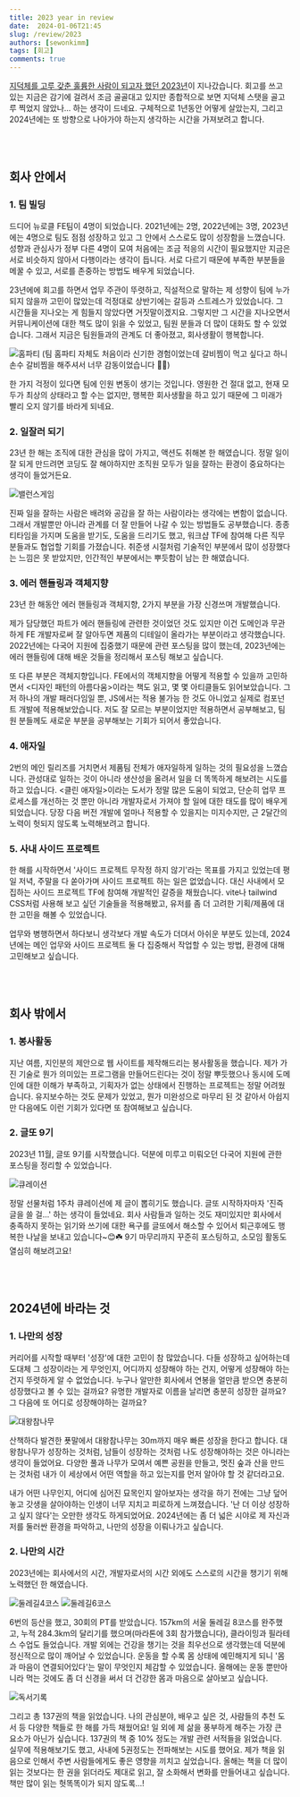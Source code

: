 ```yaml
---
title: 2023 year in review
date:  2024-01-06T21:45
slug: /review/2023
authors: [sewonkimm]
tags: [회고]
comments: true
---
```


[지덕체를 고루 갖춘 훌륭한 사람이 되고자 했던 2023년](../2023-01-03-post/index.md)이 지나갔습니다. 회고를 쓰고 있는 지금은 감기에 걸려서 조금 골골대고 있지만 종합적으로 보면 지덕체 스탯을 골고루 찍었지 않았나... 하는 생각이 드네요. 구체적으로 1년동안 어떻게 살았는지, 그리고 2024년에는 또 방향으로 나아가야 하는지 생각하는 시간을 가져보려고 합니다.

<!--truncate-->

<br />
<br />

## 회사 안에서

### 1. 팀 빌딩

드디어 뉴로클 FE팀이 4명이 되었습니다. 2021년에는 2명, 2022년에는 3명, 2023년에는 4명으로 팀도 점점 성장하고 있고 그 안에서 스스로도 많이 성장함을 느꼈습니다. 성향과 관심사가 정부 다른 4명이 모여 처음에는 조금 적응의 시간이 필요했지만 지금은 서로 비슷하지 않아서 다행이라는 생각이 듭니다. 서로 다르기 때문에 부족한 부분들을 메꿀 수 있고, 서로를 존중하는 방법도 배우게 되었습니다.

23년에에 회고를 하면서 업무 주관이 뚜렷하고, 직설적으로 말하는 제 성향이 팀에 누가 되지 않을까 고민이 많았는데 걱정대로 상반기에는 갈등과 스트레스가 있었습니다. 그 시간들을 지나오는 게 힘들지 않았다면 거짓말이겠지요. 그렇지만 그 시간을 지나오면서 커뮤니케이션에 대한 책도 많이 읽을 수 있었고, 팀원 분들과 더 많이 대화도 할 수 있었습니다. 그래서 지금은 팀원들과의 관계도 더 좋아졌고, 회사생활이 행복합니다.

![홈파티](./party.jpg)
(팀 홈파티 자체도 처음이라 신기한 경험이었는데 갈비찜이 먹고 싶다고 하니 손수 갈비찜을 해주셔서 너무 감동이었습니다 🥺🍖)

한 가지 걱정이 있다면 팀에 인원 변동이 생기는 것입니다. 영원한 건 절대 없고, 현재 모두가 최상의 상태라고 할 수는 없지만, 행복한 회사생활을 하고 있기 때문에 그 미래가 빨리 오지 않기를 바라게 되네요.


### 2. 일잘러 되기

23년 한 해는 조직에 대한 관심을 많이 가지고, 액션도 취해본 한 해였습니다. 정말 일이 잘 되게 만드려면 코딩도 잘 해야하지만 조직원 모두가 일을 잘하는 환경이 중요하다는 생각이 들었거든요.

![밸런스게임](./balance.jpg)

진짜 일을 잘하는 사람은 배려와 공감을 잘 하는 사람이라는 생각에는 변함이 없습니다. 그래서 개발뿐만 아니라 관계를 더 잘 만들어 나갈 수 있는 방법들도 공부했습니다. 종종 티타임을 가지며 도움을 받기도, 도움을 드리기도 했고, 워크샵 TF에 참여해 다른 직무 분들과도 협업할 기회를 가졌습니다. 취준생 시절처럼 기술적인 부분에서 많이 성장했다는 느낌은 못 받았지만, 인간적인 부분에서는 뿌듯함이 남는 한 해였습니다.


### 3. 에러 핸들링과 객체지향

23년 한 해동안 에러 핸들링과 객체지향, 2가지 부분을 가장 신경쓰며 개발했습니다.

제가 담당했던 파트가 에러 핸들링에 관련한 것이었던 것도 있지만 이건 도메인과 무관하게 FE 개발자로써 잘 알아두면 제품의 디테일이 올라가는 부분이라고 생각했습니다. 2022년에는 다국어 지원에 집중했기 때문에 관련 포스팅을 많이 했는데, 2023년에는 에러 핸들링에 대해 배운 것들을 정리해서 포스팅 해보고 싶습니다.

또 다른 부분은 객체지향입니다. FE에서의 객체지향을 어떻게 적용할 수 있을까 고민하면서 <디자인 패턴의 아름다움>이라는 책도 읽고, 몇 몇 아티클들도 읽어보았습니다. 그저 하나의 개발 패러다임일 뿐, JS에서는 적용 불가능 한 것도 아니었고 실제로 컴포넌트 개발에 적용해보았습니다. 저도 잘 모르는 부분이었지만 적용하면서 공부해보고, 팀원 분들께도 새로운 부분을 공부해보는 기회가 되어서 좋았습니다.


### 4. 애자일

2번의 메인 릴리즈를 거치면서 제품팀 전체가 애자일하게 일하는 것의 필요성을 느꼈습니다. 관성대로 일하는 것이 아니라 생산성을 올려서 일을 더 똑똑하게 해보려는 시도를 하고 있습니다. <클린 애자일>이라는 도서가 정말 많은 도움이 되었고, 단순히 업무 프로세스를 개선하는 것 뿐만 아니라 개발자로서 가져야 할 일에 대한 태도를 많이 배우게 되었습니다. 당장 다음 버전 개발에 얼마나 적용할 수 있을지는 미지수지만, 근 2달간의 노력이 헛되지 않도록 노력해보려고 합니다.


### 5. 사내 사이드 프로젝트

한 해를 시작하면서 '사이드 프로젝트 무작정 하지 않기'라는 목표를 가지고 있었는데 평일 저녁, 주말을 다 쏟아가며 사이드 프로젝트 하는 일은 없었습니다. 대신 사내에서 모집하는 사이드 프로젝트 TF에 참여해 개발적인 갈증을 채웠습니다. vite나 tailwind CSS처럼 사용해 보고 싶던 기술들을 적용해봤고, 유저를 좀 더 고려한 기획/제품에 대한 고민을 해볼 수 있었습니다.

업무와 병행하면서 하다보니 생각보다 개발 속도가 더뎌서 아쉬운 부분도 있는데, 2024년에는 메인 업무와 사이드 프로젝트 둘 다 집중해서 작업할 수 있는 방법, 환경에 대해 고민해보고 싶습니다.


<br />
<br />

## 회사 밖에서

### 1. 봉사활동

지난 여름, 지인분의 제안으로 웹 사이트를 제작해드리는 봉사활동을 했습니다. 제가 가진 기술로 뭔가 의미있는 프로그램을 만들어드린다는 것이 정말 뿌듯했으나 동시에 도메인에 대한 이해가 부족하고, 기획자가 없는 상태에서 진행하는 프로젝트는 정말 어려웠습니다. 유지보수하는 것도 문제가 있었고, 뭔가 미완성으로 마무리 된 것 같아서 아쉽지만 다음에도 이런 기회가 있다면 또 참여해보고 싶습니다.



### 2. 글또 9기

2023년 11월, 글또 9기를 시작했습니다. 덕분에 미루고 미뤄오던 다국어 지원에 관한 포스팅을 정리할 수 있었습니다.

![큐레이션](./curation.png)

정말 선물처럼 1주차 큐레이션에 제 글이 뽑히기도 했습니다. 글또 시작하자마자 '진즉 글을 쓸 걸...' 하는 생각이 들었네요. 회사 사람들과 일하는 것도 재미있지만 회사에서 충족하지 못하는 읽기와 쓰기에 대한 욕구를 글또에서 해소할 수 있어서 퇴근후에도 행복한 나날을 보내고 있습니다️~😊☘️ 9기 마무리까지 꾸준히 포스팅하고, 소모임 활동도 열심히 해보려고요!


<br />
<br />


## 2024년에 바라는 것

### 1. 나만의 성장

커리어를 시작할 때부터 '성장'에 대한 고민이 참 많았습니다. 다들 성장하고 싶어하는데 도대체 그 성장이라는 게 무엇인지, 어디까지 성장해야 하는 건지, 어떻게 성장해야 하는 건지 뚜렷하게 알 수 없었습니다. 누구나 알만한 회사에서 연봉을 얼만큼 받으면 충분히 성장했다고 볼 수 있는 걸까요? 유명한 개발자로 이름을 날리면 충분히 성장한 걸까요? 그 다음에 또 어디로 성장해야하는 걸까요?

![대왕참나무](./tree.jpg)

산책하다 발견한 푯말에서 대왕참나무는 30m까지 매우 빠른 성장을 한다고 합니다. 대왕참나무가 성장하는 것처럼, 남들이 성장하는 것처럼 나도 성장해야하는 것은 아니라는 생각이 들었어요. 다양한 풀과 나무가 모여서 예쁜 공원을 만들고, 멋진 숲과 산을 만드는 것처럼 내가 이 세상에서 어떤 역할을 하고 있는지를 먼저 알아야 할 것 같더라고요.

내가 어떤 나무인지, 어디에 심어진 묘목인지 알아보자는 생각을 하기 전에는 그냥 덮어놓고 갓생을 살아야하는 인생이 너무 지치고 피로하게 느껴졌습니다. '난 더 이상 성장하고 싶지 않다'는 오만한 생각도 하게되었어요. 2024년에는 좀 더 넓은 시야로 제 자신과 저를 둘러싼 환경을 파악하고, 나만의 성장을 이뤄나가고 싶습니다.


### 2. 나만의 시간

2023년에는 회사에서의 시간, 개발자로서의 시간 외에도 스스로의 시간을 챙기기 위해 노력했던 한 해였습니다.

![둘레길4코스](./walk.jpg)
![둘레길6코스](./run.jpg)

6번의 등산을 했고, 30회의 PT를 받았습니다. 157km의 서울 둘레길 8코스를 완주했고, 누적 284.3km의 달리기를 했으며(마라톤에 3회 참가했습니다), 클라이밍과 필라테스 수업도 들었습니다. 개발 외에는 건강을 챙기는 것을 최우선으로 생각했는데 덕분에 정신적으로 많이 깨어날 수 있었습니다. 운동을 할 수록 몸 상태에 예민해지게 되니 '몸과 마음이 연결되어있다'는 말이 무엇인지 체감할 수 있었습니다. 올해에는 운동 뿐만아니라 먹는 것에도 좀 더 신경을 써서 더 건강한 몸과 마음으로 살아보고 싶습니다.

![독서기록](./bookRecord.jpeg)

그리고 총 137권의 책을 읽었습니다. 나의 관심분야, 배우고 싶은 것, 사람들의 추천 도서 등 다양한 책들로 한 해를 가득 채웠어요! 일 외에 제 삶을 풍부하게 해주는 가장 큰 요소가 아닌가 싶습니다. 137권의 책 중 10% 정도는 개발 관련 서적들을 읽었습니다. 실무에 적용해보기도 했고, 사내에 5권정도는 전파해보는 시도를 했어요. 제가 책을 읽음으로 인해서 주변 사람들에게도 좋은 영향을 끼치고 싶었습니다. 올해는 책을 더 많이 읽는 것보다는 한 권을 읽더라도 제대로 읽고, 잘 소화해서 변화를 만들어내고 싶습니다. 책만 많이 읽는 헛똑똑이가 되지 않도록...!
